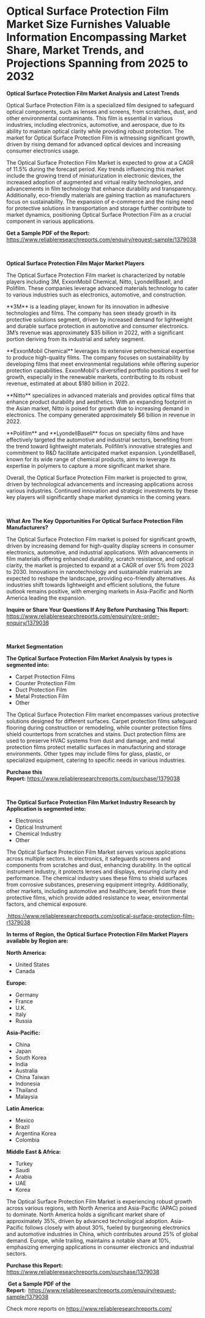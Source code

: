 <p><h1>Optical Surface Protection Film Market Size Furnishes Valuable Information Encompassing Market Share, Market Trends, and Projections Spanning from 2025 to 2032</h1></p><p><strong>Optical Surface Protection Film Market Analysis and Latest Trends</strong></p>
<p><p>Optical Surface Protection Film is a specialized film designed to safeguard optical components, such as lenses and screens, from scratches, dust, and other environmental contaminants. This film is essential in various industries, including electronics, automotive, and aerospace, due to its ability to maintain optical clarity while providing robust protection. The market for Optical Surface Protection Film is witnessing significant growth, driven by rising demand for advanced optical devices and increasing consumer electronics usage.</p><p>The Optical Surface Protection Film Market is expected to grow at a CAGR of 11.5% during the forecast period. Key trends influencing this market include the growing trend of miniaturization in electronic devices, the increased adoption of augmented and virtual reality technologies, and advancements in film technology that enhance durability and transparency. Additionally, eco-friendly materials are gaining traction as manufacturers focus on sustainability. The expansion of e-commerce and the rising need for protective solutions in transportation and storage further contribute to market dynamics, positioning Optical Surface Protection Film as a crucial component in various applications.</p></p>
<p><strong>Get a Sample PDF of the Report:&nbsp;</strong> <a href="https://www.reliableresearchreports.com/enquiry/request-sample/1379038?utm_campaign=3053&utm_medium=2&utm_source=Github&utm_content=ia&utm_term=02042025&utm_id=optical-surface-protection-film">https://www.reliableresearchreports.com/enquiry/request-sample/1379038</a></p>
<p>&nbsp;</p>
<p><strong>Optical Surface Protection Film Major Market Players</strong></p>
<p><p>The Optical Surface Protection Film market is characterized by notable players including 3M, ExxonMobil Chemical, Nitto, LyondellBasell, and Polifilm. These companies leverage advanced materials technology to cater to various industries such as electronics, automotive, and construction.</p><p>**3M** is a leading player, known for its innovation in adhesive technologies and films. The company has seen steady growth in its protective solutions segment, driven by increased demand for lightweight and durable surface protection in automotive and consumer electronics. 3M’s revenue was approximately $35 billion in 2022, with a significant portion deriving from its industrial and safety segment.</p><p>**ExxonMobil Chemical** leverages its extensive petrochemical expertise to produce high-quality films. The company focuses on sustainability by developing films that meet environmental regulations while offering superior protection capabilities. ExxonMobil's diversified portfolio positions it well for growth, especially in the renewable markets, contributing to its robust revenue, estimated at about $180 billion in 2022.</p><p>**Nitto** specializes in advanced materials and provides optical films that enhance product durability and aesthetics. With an expanding footprint in the Asian market, Nitto is poised for growth due to increasing demand in electronics. The company generated approximately $6 billion in revenue in 2022.</p><p>**Polifilm** and **LyondellBasell** focus on specialty films and have effectively targeted the automotive and industrial sectors, benefiting from the trend toward lightweight materials. Polifilm’s innovative strategies and commitment to R&D facilitate anticipated market expansion. LyondellBasell, known for its wide range of chemical products, aims to leverage its expertise in polymers to capture a more significant market share.</p><p>Overall, the Optical Surface Protection Film market is projected to grow, driven by technological advancements and increasing applications across various industries. Continued innovation and strategic investments by these key players will significantly shape market dynamics in the coming years.</p></p>
<p>&nbsp;</p>
<p><strong>What Are The Key Opportunities For Optical Surface Protection Film Manufacturers?</strong></p>
<p><p>The Optical Surface Protection Film market is poised for significant growth, driven by increasing demand for high-quality display screens in consumer electronics, automotive, and industrial applications. With advancements in film materials offering enhanced durability, scratch resistance, and optical clarity, the market is projected to expand at a CAGR of over 5% from 2023 to 2030. Innovations in nanotechnology and sustainable materials are expected to reshape the landscape, providing eco-friendly alternatives. As industries shift towards lightweight and efficient solutions, the future outlook remains positive, with emerging markets in Asia-Pacific and North America leading the expansion.</p></p>
<p><strong>Inquire or Share Your Questions If Any Before Purchasing This Report:</strong> <a href="https://www.reliableresearchreports.com/enquiry/pre-order-enquiry/1379038?utm_campaign=3053&utm_medium=2&utm_source=Github&utm_content=ia&utm_term=02042025&utm_id=optical-surface-protection-film">https://www.reliableresearchreports.com/enquiry/pre-order-enquiry/1379038</a></p>
<p>&nbsp;</p>
<p><strong>Market Segmentation</strong></p>
<p><strong>The Optical Surface Protection Film Market Analysis by types is segmented into:</strong></p>
<p><ul><li>Carpet Protection Films</li><li>Counter Protection Film</li><li>Duct Protection Film</li><li>Metal Protection Film</li><li>Other</li></ul></p>
<p><p>The Optical Surface Protection Film market encompasses various protective solutions designed for different surfaces. Carpet protection films safeguard flooring during construction or remodeling, while counter protection films shield countertops from scratches and stains. Duct protection films are used to preserve HVAC systems from dust and damage, and metal protection films protect metallic surfaces in manufacturing and storage environments. Other types may include films for glass, plastic, or specialized equipment, catering to specific needs in various industries.</p></p>
<p><strong>Purchase this Report:&nbsp;</strong><a href="https://www.reliableresearchreports.com/purchase/1379038?utm_campaign=3053&utm_medium=2&utm_source=Github&utm_content=ia&utm_term=02042025&utm_id=optical-surface-protection-film">https://www.reliableresearchreports.com/purchase/1379038</a></p>
<p>&nbsp;</p>
<p><strong>The Optical Surface Protection Film Market Industry Research by Application is segmented into:</strong></p>
<p><ul><li>Electronics</li><li>Optical Instrument</li><li>Chemical Industry</li><li>Other</li></ul></p>
<p><p>The Optical Surface Protection Film Market serves various applications across multiple sectors. In electronics, it safeguards screens and components from scratches and dust, enhancing durability. In the optical instrument industry, it protects lenses and displays, ensuring clarity and performance. The chemical industry uses these films to shield surfaces from corrosive substances, preserving equipment integrity. Additionally, other markets, including automotive and healthcare, benefit from these protective films, which provide added resistance to wear, environmental factors, and chemical exposure.</p></p>
<p><a href="https://www.reliableresearchreports.com/optical-surface-protection-film-r1379038?utm_campaign=3053&utm_medium=2&utm_source=Github&utm_content=ia&utm_term=02042025&utm_id=optical-surface-protection-film">&nbsp;https://www.reliableresearchreports.com/optical-surface-protection-film-r1379038</a></p>
<p><strong>In terms of Region, the Optical Surface Protection Film Market Players available by Region are:</strong></p>
<p>
    <p> <strong> North America: </strong>
        <ul>
            <li>United States</li>
            <li>Canada</li>
        </ul>
        </p> 
    <p> <strong> Europe: </strong>
        <ul>
            <li>Germany</li>
            <li>France</li>
            <li>U.K.</li>
            <li>Italy</li>
            <li>Russia</li>
        </ul>
        </p> 
    <p> <strong> Asia-Pacific: </strong>
        <ul>
            <li>China</li>
            <li>Japan</li>
            <li>South Korea</li>
            <li>India</li>
            <li>Australia</li>
            <li>China Taiwan</li>
            <li>Indonesia</li>
            <li>Thailand</li>
            <li>Malaysia</li>
        </ul>
        </p> 
    <p> <strong> Latin America: </strong>
        <ul>
            <li>Mexico</li>
            <li>Brazil</li>
            <li>Argentina Korea</li>
            <li>Colombia</li>
        </ul>
        </p> 
    <p> <strong> Middle East & Africa: </strong>
        <ul>
            <li>Turkey</li>
            <li>Saudi</li>
            <li>Arabia</li>
            <li>UAE</li>
            <li>Korea</li>
        </ul>
    </p>
    </p>
<p><p>The Optical Surface Protection Film Market is experiencing robust growth across various regions, with North America and Asia-Pacific (APAC) poised to dominate. North America holds a significant market share of approximately 35%, driven by advanced technological adoption. Asia-Pacific follows closely with about 30%, fueled by burgeoning electronics and automotive industries in China, which contributes around 25% of global demand. Europe, while trailing, maintains a notable share at 10%, emphasizing emerging applications in consumer electronics and industrial sectors.</p></p>
<p><strong>Purchase this Report: </strong><a href="https://www.reliableresearchreports.com/purchase/1379038?utm_campaign=3053&utm_medium=2&utm_source=Github&utm_content=ia&utm_term=02042025&utm_id=optical-surface-protection-film">https://www.reliableresearchreports.com/purchase/1379038</a></p>
<p>&nbsp;<strong>Get a Sample PDF of the Report:&nbsp;&nbsp;</strong><a href="https://www.reliableresearchreports.com/enquiry/request-sample/1379038?utm_campaign=3053&utm_medium=2&utm_source=Github&utm_content=ia&utm_term=02042025&utm_id=optical-surface-protection-film">https://www.reliableresearchreports.com/enquiry/request-sample/1379038</a></p>
<p><strong></strong></p>
<p>Check more reports on <a href="https://www.reliableresearchreports.com/?utm_campaign=3053&utm_medium=2&utm_source=Github&utm_content=ia&utm_term=02042025&utm_id=optical-surface-protection-film">https://www.reliableresearchreports.com/</a></p>